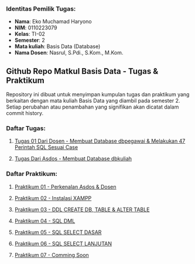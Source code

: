 ### Identitas Pemilik Tugas:

- **Nama**: Eko Muchamad Haryono  
- **NIM**: 0110223079
- **Kelas**: TI-02
- **Semester**: 2
- **Mata kuliah**: Basis Data (Database)
- **Nama Dosen**: Nasrul, S.Pdi., S.Kom., M.Kom.

##  Github Repo Matkul Basis Data - Tugas & Praktikum

Repository ini dibuat untuk menyimpan kumpulan tugas dan praktikum yang berkaitan dengan mata kuliah Basis Data yang diambil pada semester 2. Setiap perubahan atau penambahan yang signifikan akan dicatat dalam commit history.

### Daftar Tugas:

1. [Tugas 01 Dari Dosen - Membuat Database dbpegawai & Melakukan 47 Perintah SQL Sesuai Case]()

2. [Tugas Dari Asdos - Membuat Database dbkuliah](https://github.com/ekomh170/Tugas_Praktikum_Basis_Data/blob/master/db_kuliah_eko_m_haryono.sql)




### Daftar Praktikum:


1. [Praktikum 01 - Perkenalan Asdos & Dosen](https://github.com/ekomh170/Tugas_Praktikum_Basis_Data/blob/master/Tugas1_0110223079_Eko-Muchamad-Haryono_TI02.txt)

2. [Praktikum 02 - Instalasi XAMPP](https://github.com/ekomh170/Tugas_Praktikum_Basis_Data/blob/master/Latihan%20Pertemuan%202%20-%20Instalasi%20XAMPP.png)

3. [Praktikum 03 - DDL CREATE DB, TABLE & ALTER TABLE](https://github.com/ekomh170/Tugas_Praktikum_Basis_Data/blob/master/Latihan%20Pertemuan%203.txt)

4. [Praktikum 04 - SQL DML](https://github.com/ekomh170/Tugas_Praktikum_Basis_Data/blob/master/Latihan%20Pertemuan%204.txt)

5. [Praktikum 05 - SQL SELECT DASAR](https://github.com/ekomh170/Tugas_Praktikum_Basis_Data/blob/master/Latihan%20Pertemuan%205.txt)

6. [Praktikum 06 - SQL SELECT LANJUTAN](https://github.com/ekomh170/Tugas_Praktikum_Basis_Data/blob/master/Latihan%20Pertemuan%206.txt)

7. [Praktikum 07 - Comming Soon](#)